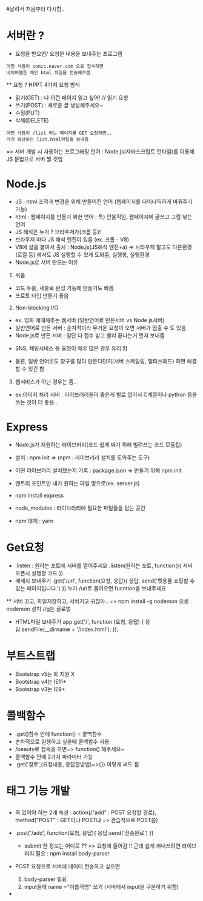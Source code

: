 #날려서 처음부터 다시함..

# 서버란 ? 
- 요청을 받으면/ 요청한 내용을 보내주는 프로그램

``` 네이버웹툰 서버 개발자
어떤 사람이 comic.naver.com 으로 접속하면
네이버웹툰 메인 html 파일을 전송해주셈
```

** 요청 ? HPPT 4가지 요청 방식 
- 읽기(GET)  : 나 이런 페이지 읽고 싶어! // 읽기 요청
- 쓰기(POST) : 새로운 글 생성해주세요~
- 수정(PUT) 
- 삭제(DELETE) 


```서버 개발
어떤 사람이 /list 라는 페이지를 GET 요청하면..
거기 해당하는 list.html파일을 보내줌
```

=> 서버 개발 시 사용하는 프로그래밍 언어 : Node.js(자바스크립트 런타임)를 이용해 JS 문법으로 서버 짤 것임

# Node.js
- JS : html 조작과 변경을 위해 만들어진 언어 (웹페이지를 다이나믹하게 바꿔주기 가능)
- html : 웹페이지를 만들기 위한 언어 : 특) 안움직임, 웹페이지에 글쓰고 그림 넣는 언어
- JS 해석은 누가 ? 브라우저가(크롬 등)! 
- 브라우저 마다 JS 해석 엔진이 있음 (ex. 크롬 - V8)
- V8에 살을 붙여서 출시 : Node.js(JS해석 엔진+a)
=> 브라우저 말고도 다른환경(로컬 등) 에서도 JS 실행할 수 있게 도와줌, 실행창, 실행환경
- Node.js로 서버 만드는 이유
1) 쉬움
- 코드 두줄, 세줄로 완성 가능해 만들기도 빠름
- 프로토 타입 만들기 좋음

2) Non-blocking I/O
- ex. 영화 예매해주는 웹서버 (일반언어로 만든서버 vs Node.js서버)
- 일반언어로 만든 서버 : 순차적이라 무거운 요청이 오면 서버가 멈출 수 도 있음
- Node.js로 만든 서버 : 일단 다 접수 받고 빨리 끝나는거 먼저 보내줌
* SNS, 채팅서비스 등 요청이 매우 많은 경우 유리 함
- 물론, 일반 언어로도 창구를 많이 만든다던지(서버 스케일링, 멀티쓰레드) 하면 해결 할 수 있긴 함

3) 웹서비스가 아닌 경우는 좀..
- ex.이미지 처리 서버 : 라이브러리들이 좋은게 별로 없어서 C계열이나 python 등을 쓰는 것이 더 좋음..


# Express
- Node.js가 지원하는 라이브러리(코드 쉽게 짜기 위해 빌려쓰는 코드 모음집)
- 설치 : npm init =>  (npm : 라이브러리 설치를 도와주는 도구)
- 어떤 라이브러리 설치했는지 기록 : package.json => 만들기 위해 npm init
- 엔트리 포인트만 내가 원하는 파일 명으로(ex. server.js)
- npm install express

- node_modules : 라이브러리에 필요한 파일들을 담는 공간
- npm 대체 : yarn

# Get요청
- .listen : 원하는 포트에 서버를 열어주세요
.listen(원하는 포트, function(){
    서버 오픈시 실행할 코드
})
- 메세지 보내주기
.get('/url', function(요청, 응답){
    응답. send('펫용품 쇼핑할 수 있는 페이지입니다.')
  }) 누가 /url로 들어오면 fucntion을 보내주세요
  
 ** 서버 끄고, 파일저장하고, 서버키고 귀찮아..
 => npm install -g nodemon 으로 nodemon 설치 //g는 글로벌
 
- HTML파일 보내주기
app.get('/', function (요청, 응답) {
  응답.sendFile(__dirname + '/index.html');
});
 
# 부트스트랩
- Bootstrap v5는 IE 지원 X
- Bootstrap v4는 IE11+
- Bootstrap v3는 IE9+

# 콜백함수
- .get()함수 안에 function() = 콜백함수
- 순차적으로 실행하고 싶을때 콜백함수 사용
- /beauty로 접속을 하면=> function() 해주세요~
- 콜백함수 안에 2가지 파라미터 가능
- .get('경로',(요청내용, 응답할방법)=>{}) 이렇게 써도 됨

# <form> 태그 기능 개발
- 꼭 있어야 하는 2개 속성 : action(/"add" : POST 요청할 경로), method("POST" : GET이냐 POST냐 => 관습적으로 POST씀)
- .post('/add', function(요청, 응답){
    응답.send('전송완료')
    })
    * submit 한 정보는 어디로 ?? => 요청에 들어감 !! 근데 쉽게 꺼내쓰려면 라이브러리 필요 : npm install body-parser
    
- POST 요청으로 서버에 데이터 전송하고 싶으면
    1. body-parser 필요
    2. input들에 name ="이름작명" 쓰기 (서버에서 input을 구분하기 위함)
    
    
-  
